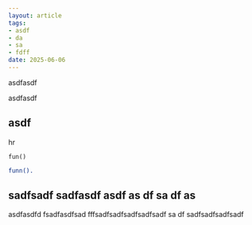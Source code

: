 ```yaml
---
layout: article
tags: 
- asdf 
- da
- sa
- fdff
date: 2025-06-06
---
```



asdfasdf

asdfasdf
## asdf
hr
```
fun()
```
```erlang
funn().
```

sadfsadf
sadfasdf
asdf
as
df
sa
df
as
---

asdfasdfd
fsadfasdfsad
fffsadfsadfsadfsadfsadf
sa
df
sadfsadfsadfsadf

